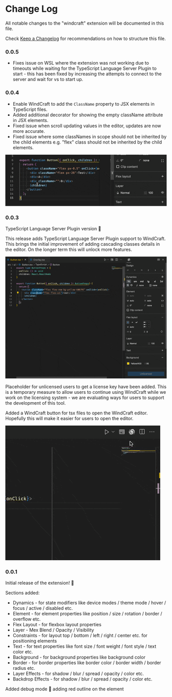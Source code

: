 # Change Log

All notable changes to the "windcraft" extension will be documented in this file.

Check [Keep a Changelog](http://keepachangelog.com/) for recommendations on how to structure this file.

### 0.0.5

* Fixes issue on WSL where the extension was not working due to timeouts while waiting for the TypeScript Language Server Plugin to start - this has been fixed by increasing the attempts to connect to the server and wait for vs to start up.

### 0.0.4

* Enable WindCraft to add the `ClassName` property to JSX elements in TypeScript files.
* Added additional decorator for showing the empty className attribute in JSX elements.
* Fixed issue when scroll updating values in the editor, updates are now more accurate.
* Fixed issue where some classNames in scope should not be inherited by the child elements e.g. "flex" class should not be inherited by the child elements.

![Add ClassName](docs/images/feature/windcraft-add-classname.gif)

### 0.0.3

TypeScript Language Server Plugin version 🚀

This release adds TypeScript Language Server Plugin support to WindCraft. This brings the initial improvement of adding cascading classes details in the editor. On the longer term this will unlock more features.

![WindCraft TypeScript Language Server Plugin](docs/images/feature/0.0.2/windcraft-ts-plugin.gif)

Placeholder for unlicensed users to get a license key have been added. This is a temporary measure to allow users to continue using WindCraft while we work on the licensing system - we are evaluating ways for users to support the development of this tool.

Added a WindCraft button for tsx files to open the WindCraft editor. Hopefully this will make it easier for users to open the editor.

![WindCraft Button](docs/images/feature/0.0.2/windcraft-open.gif)

### 0.0.1

Initial release of the extension! 🚀

Sections added:
* Dynamics - for state modifiers like device modes / theme mode / hover / focus / active / disabled etc.
* Element - for element properties like position / size / rotation / border / overflow etc.
* Flex Layout - for flexbox layout properties
* Layer - Mex Blend  / Opacity / Visibility
* Constraints - for layout top / bottom / left / right / center etc. for positioning elements
* Text - for text properties like font size / font weight / font style / text color etc.
* Background - for background properties like background color
* Border - for border properties like border color / border width / border radius etc.
* Layer Effects - for shadow / blur / spread / opacity / color etc.
* Backdrop Effects - for shadow / blur / spread / opacity / color etc.

Added debug mode 🐞 adding red outline on the element